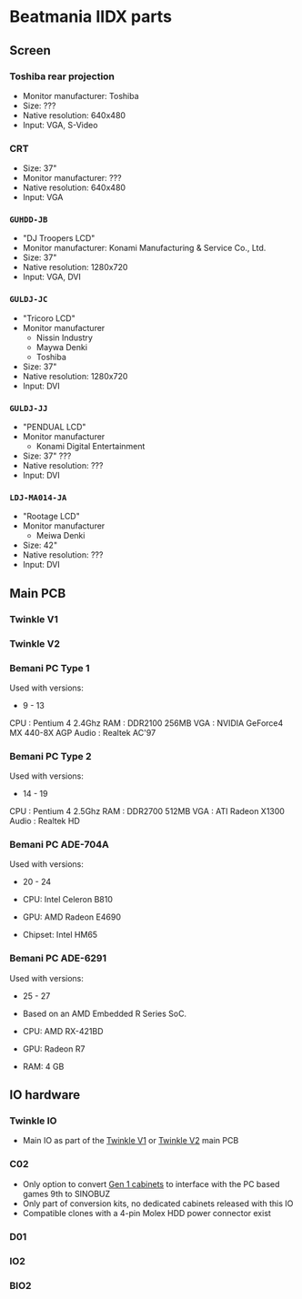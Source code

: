 # Beatmania IIDX parts

## Screen

### Toshiba rear projection

* Monitor manufacturer: Toshiba
* Size: ???
* Native resolution: 640x480
* Input: VGA, S-Video

### CRT

* Size: 37"
* Monitor manufacturer: ???
* Native resolution: 640x480
* Input: VGA

### `GUHDD-JB`

* "DJ Troopers LCD"
* Monitor manufacturer: Konami Manufacturing & Service Co., Ltd.
* Size: 37"
* Native resolution: 1280x720
* Input: VGA, DVI

### `GULDJ-JC`

* "Tricoro LCD"
* Monitor manufacturer
  * Nissin Industry
  * Maywa Denki
  * Toshiba
* Size: 37"
* Native resolution: 1280x720
* Input: DVI

### `GULDJ-JJ`

* "PENDUAL LCD"
* Monitor manufacturer
  * Konami Digital Entertainment
* Size: 37" ???
* Native resolution: ???
* Input: DVI

### `LDJ-MA014-JA`

* "Rootage LCD"
* Monitor manufacturer
  * Meiwa Denki
* Size: 42"
* Native resolution: ???
* Input: DVI

## Main PCB

### Twinkle V1

### Twinkle V2

### Bemani PC Type 1

Used with versions:

* 9 - 13

CPU : Pentium 4 2.4Ghz
RAM : DDR2100 256MB
VGA : NVIDIA GeForce4 MX 440-8X AGP
Audio : Realtek AC'97

### Bemani PC Type 2

Used with versions:

* 14 - 19

CPU : Pentium 4 2.5Ghz
RAM : DDR2700 512MB
VGA : ATI Radeon X1300
Audio : Realtek HD

### Bemani PC ADE-704A

Used with versions:

* 20 - 24

* CPU: Intel Celeron B810
* GPU: AMD Radeon E4690
* Chipset: Intel HM65

### Bemani PC ADE-6291

Used with versions:

* 25 - 27

* Based on an AMD Embedded R Series SoC.
* CPU: AMD RX-421BD
* GPU: Radeon R7
* RAM: 4 GB

## IO hardware

### Twinkle IO

* Main IO as part of the [Twinkle V1](#twinkle-v1) or [Twinkle V2](#twinkle-v2) main PCB

### C02

* Only option to convert [Gen 1 cabinets](#gen-1) to interface with the PC based games 9th to SINOBUZ
* Only part of conversion kits, no dedicated cabinets released with this IO
* Compatible clones with a 4-pin Molex HDD power connector exist

### D01

### IO2

### BIO2
